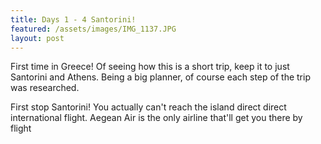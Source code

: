 ```yaml
---
title: Days 1 - 4 Santorini! 
featured: /assets/images/IMG_1137.JPG
layout: post
---
```


<p>First time in Greece! Of seeing how this is a short trip, keep it to just Santorini and Athens. Being a big planner, of course each step of the trip was researched. </p>
<p>First stop Santorini! You actually can't reach the island direct direct international flight. Aegean Air is the only airline that'll get you there by flight</p>
